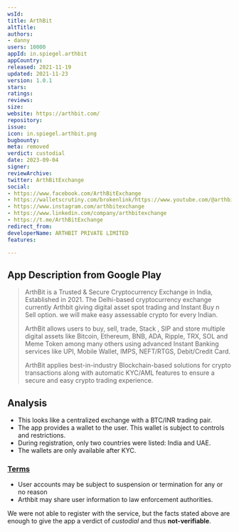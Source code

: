 ```yaml
---
wsId: 
title: ArthBit
altTitle: 
authors:
- danny
users: 10000
appId: in.spiegel.arthbit
appCountry: 
released: 2021-11-19
updated: 2021-11-23
version: 1.0.1
stars: 
ratings: 
reviews: 
size: 
website: https://arthbit.com/
repository: 
issue: 
icon: in.spiegel.arthbit.png
bugbounty: 
meta: removed
verdict: custodial
date: 2023-09-04
signer: 
reviewArchive: 
twitter: ArthBitExchange
social:
- https://www.facebook.com/ArthBitExchange
- https://walletscrutiny.com/brokenlink/https://www.youtube.com/@arthbitexchange569
- https://www.instagram.com/arthbitexchange
- https://www.linkedin.com/company/arthbitexchange
- https://t.me/ArthBitExchange
redirect_from: 
developerName: ARTHBIT PRIVATE LIMITED
features: 

---
```


## App Description from Google Play

> ArthBit is a Trusted & Secure Cryptocurrency Exchange in India, Established in 2021. The Delhi-based cryptocurrency exchange currently Arthbit giving digital asset spot trading and Instant Buy n Sell option. we will make easy assessable crypto for every Indian.
>
> ArthBit allows users to buy, sell, trade, Stack , SIP and store multiple digital assets like Bitcoin, Ethereum, BNB, ADA, Ripple, TRX, SOL and Meme Token among many others using advanced Instant Banking services like UPI, Mobile Wallet, IMPS, NEFT/RTGS, Debit/Credit Card.
>
> ArthBit applies best-in-industry Blockchain-based solutions for crypto transactions along with automatic KYC/AML features to ensure a secure and easy crypto trading experience.

## Analysis 

- This looks like a centralized exchange with a BTC/INR trading pair.
- The app provides a wallet to the user. This wallet is subject to controls and restrictions.
- During registration, only two countries were listed: India and UAE.
- The wallets are only available after KYC. 

### [Terms](https://arthbit.com/terms) 

- User accounts may be subject to suspension or termination for any or no reason
- Arthbit may share user information to law enforcement authorities. 

We were not able to register with the service, but the facts stated above are enough to give the app a verdict of *custodial* and thus **not-verifiable**.
